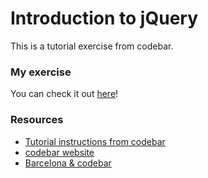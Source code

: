 # Introduction to jQuery
This is a tutorial exercise from codebar.
### My exercise
You can check it out [here](http://htmlpreview.github.io/?https://github.com/x8a/codebar_wishlist/blob/master/index.html)!
### Resources
- [Tutorial instructions from codebar](http://tutorials.codebar.io/js/lesson3/tutorial.html)
- [codebar website](https://codebar.io/)
- [Barcelona & codebar](https://codebar.io/barcelona)
